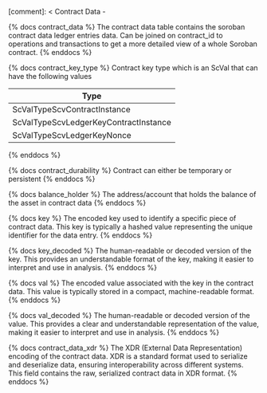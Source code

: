 [comment]: < Contract Data -

{% docs contract_data %}
The contract data table contains the soroban contract data ledger entries data. Can be joined on contract_id to operations and transactions to get a more detailed view of a whole Soroban contract.
{% enddocs %}

{% docs contract_key_type %}
Contract key type which is an ScVal that can have the following values

| Type                                  |
| ------------------------------------- |
| ScValTypeScvContractInstance          |
| ScValTypeScvLedgerKeyContractInstance |
| ScValTypeScvLedgerKeyNonce            |

{% enddocs %}

{% docs contract_durability %}
Contract can either be temporary or persistent
{% enddocs %}

{% docs balance_holder %}
The address/account that holds the balance of the asset in contract data
{% enddocs %}

{% docs key %}
The encoded key used to identify a specific piece of contract data. This key is typically a hashed value representing the unique identifier for the data entry.
{% enddocs %}

{% docs key_decoded %}
The human-readable or decoded version of the key. This provides an understandable format of the key, making it easier to interpret and use in analysis.
{% enddocs %}

{% docs val %}
The encoded value associated with the key in the contract data. This value is typically stored in a compact, machine-readable format.
{% enddocs %}

{% docs val_decoded %}
The human-readable or decoded version of the value. This provides a clear and understandable representation of the value, making it easier to interpret and use in analysis.
{% enddocs %}

{% docs contract_data_xdr %}
The XDR (External Data Representation) encoding of the contract data. XDR is a standard format used to serialize and deserialize data, ensuring interoperability across different systems. This field contains the raw, serialized contract data in XDR format.
{% enddocs %}
